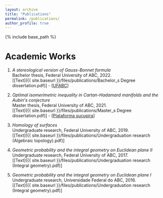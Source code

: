 ```yaml
---
layout: archive
title: "Publications"
permalink: /publications/
author_profile: true
---
```


{% include base_path %}

# Academic Works

1. _A stereological version of Gauss-Bonnet formula_<br>
Bachelor thesis, Federal University of ABC, 2022.<br>
\[[Text]({{ site.baseurl }}/files/publications/Bachelor_s Degree dissertation.pdf)\] - \[[UFABC](https://cursos.ufabc.edu.br/images/bacharelado-em-matematica/tcc_defendidos/2022_marcos.pdf)\]

1. _Optimal isomerimetric inequality in Cartan-Hadamard manifolds and the Aubin's conjecture_<br>
Master thesis, Federal University of ABC, 2021.<br>
\[[Text]({{ site.baseurl }}/files/publications/Master_s Degree dissertation.pdf)\] - \[[Plataforma sucupira](https://sucupira.capes.gov.br/sucupira/public/consultas/coleta/trabalhoConclusao/viewTrabalhoConclusao.jsf?popup=true&id_trabalho=11090116)\]

1. _Homology of surfaces_<br>
Undergraduate research, Federal University of ABC, 2019.<br>
\[[Text]({{ site.baseurl }}/files/publications/Undergraduation research (Algebraic topology).pdf)\]

1. _Geometric probability and the integral geometry on Euclidean plane II_<br>
Undergraduate research, Federal University of ABC, 2017.<br>
\[[Text]({{ site.baseurl }}/files/publications/Undergraduation research (Integral geometry).pdf)\]

1. _Geometric probability and the integral geometry on Euclidean plane I_<br>
Undergraduate research, Universidade Federal do ABC, 2016.<br>
\[[Text]({{ site.baseurl }}/files/publications/Undergraduation research (Integral geometry).pdf)\]

